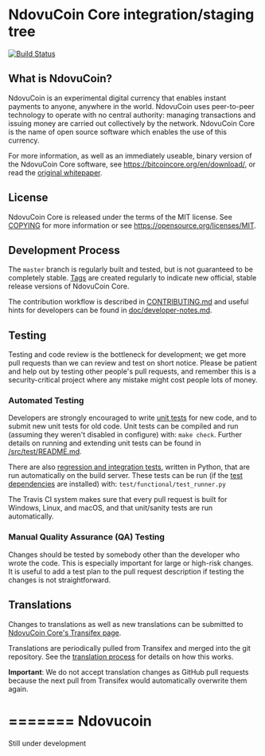 
NdovuCoin Core integration/staging tree
=====================================

[![Build Status](https://travis-ci.org/xyephy/Ndovucoin.svg?branch=master)](https://travis-ci.org/xyephy/Ndovucoin)


What is NdovuCoin?
----------------

NdovuCoin is an experimental digital currency that enables instant payments to
anyone, anywhere in the world. NdovuCoin uses peer-to-peer technology to operate
with no central authority: managing transactions and issuing money are carried
out collectively by the network. NdovuCoin Core is the name of open source
software which enables the use of this currency.

For more information, as well as an immediately useable, binary version of
the NdovuCoin Core software, see https://bitcoincore.org/en/download/, or read the
[original whitepaper](https://bitcoincore.org/bitcoin.pdf).

License
-------

NdovuCoin Core is released under the terms of the MIT license. See [COPYING](COPYING) for more
information or see https://opensource.org/licenses/MIT.

Development Process
-------------------

The `master` branch is regularly built and tested, but is not guaranteed to be
completely stable. [Tags](https://github.com/bitcoin/bitcoin/tags) are created
regularly to indicate new official, stable release versions of NdovuCoin Core.

The contribution workflow is described in [CONTRIBUTING.md](CONTRIBUTING.md)
and useful hints for developers can be found in [doc/developer-notes.md](doc/developer-notes.md).

Testing
-------

Testing and code review is the bottleneck for development; we get more pull
requests than we can review and test on short notice. Please be patient and help out by testing
other people's pull requests, and remember this is a security-critical project where any mistake might cost people
lots of money.

### Automated Testing

Developers are strongly encouraged to write [unit tests](src/test/README.md) for new code, and to
submit new unit tests for old code. Unit tests can be compiled and run
(assuming they weren't disabled in configure) with: `make check`. Further details on running
and extending unit tests can be found in [/src/test/README.md](/src/test/README.md).

There are also [regression and integration tests](/test), written
in Python, that are run automatically on the build server.
These tests can be run (if the [test dependencies](/test) are installed) with: `test/functional/test_runner.py`

The Travis CI system makes sure that every pull request is built for Windows, Linux, and macOS, and that unit/sanity tests are run automatically.

### Manual Quality Assurance (QA) Testing

Changes should be tested by somebody other than the developer who wrote the
code. This is especially important for large or high-risk changes. It is useful
to add a test plan to the pull request description if testing the changes is
not straightforward.

Translations
------------

Changes to translations as well as new translations can be submitted to
[NdovuCoin Core's Transifex page](https://www.transifex.com/projects/p/bitcoin/).

Translations are periodically pulled from Transifex and merged into the git repository. See the
[translation process](doc/translation_process.md) for details on how this works.

**Important**: We do not accept translation changes as GitHub pull requests because the next
pull from Transifex would automatically overwrite them again.

=======
Ndovucoin
==========
Still under development
